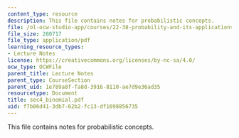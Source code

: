 ```yaml
---
content_type: resource
description: This file contains notes for probabilistic concepts.
file: /ol-ocw-studio-app/courses/22-38-probability-and-its-applications-to-reliability-quality-control-and-risk-assessment-fall-2005/f7b06d413db762b2fc13df1698856735_sec4_binomial.pdf
file_size: 280717
file_type: application/pdf
learning_resource_types:
- Lecture Notes
license: https://creativecommons.org/licenses/by-nc-sa/4.0/
ocw_type: OCWFile
parent_title: Lecture Notes
parent_type: CourseSection
parent_uid: 1e789a8f-fa8d-3916-8110-ae7d9e36ad35
resourcetype: Document
title: sec4_binomial.pdf
uid: f7b06d41-3db7-62b2-fc13-df1698856735
---
```

This file contains notes for probabilistic concepts.